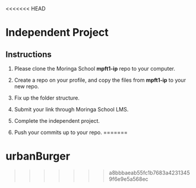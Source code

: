 <<<<<<< HEAD
# Independent Project

## Instructions
  1) Please clone the Moringa School **mpft1-ip** repo to your computer.

  2) Create a repo on your profile, and copy the files from **mpft1-ip** to your new repo.
  
  3) Fix up the folder structure.

  4) Submit your link through Moringa School LMS.

  5) Complete the independent project.
  
  6) Push your commits up to your repo.
=======
# urbanBurger
>>>>>>> a8bbbaeab55fc1b7683a42313459f6e9e5a568ec
